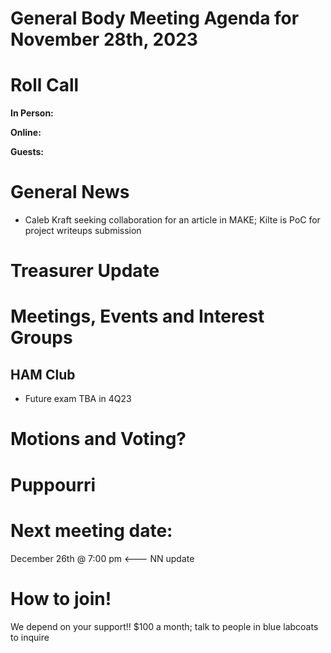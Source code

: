# General Body Meeting Agenda for November 28th, 2023
# Roll Call
**In Person:**

**Online:** 

**Guests:** 

# General News
- Caleb Kraft seeking collaboration for an article in MAKE; Kilte is PoC for project writeups submission

  
# Treasurer Update

# Meetings, Events and Interest Groups


## HAM Club
- Future exam TBA in 4Q23
  
# Motions and Voting?

    
# Puppourri


# Next meeting date:
December 26th @ 7:00 pm <--- NN update

# How to join!
We depend on your support!! $100 a month; talk to people in blue labcoats to inquire
